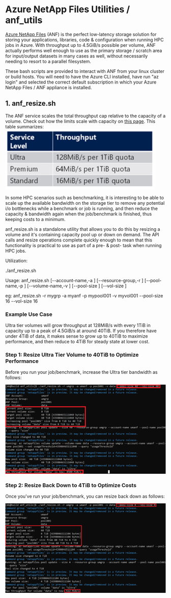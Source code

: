 # Azure NetApp Files Utilities / anf_utils

<a href="https://docs.microsoft.com/en-us/azure/azure-netapp-files/">Azure NetApp Files</a> (ANF) is the perfect low-latency storage solution for storing your applications, libraries, code & configuration when running HPC jobs in Azure. With throughput up to 4.5GiB/s possible per volume, ANF actually performs well enough to use as the primary storage / scratch area for input/output datasets in many cases as well, without necessarily needing to resort to a parallel filesystem. 

These bash scripts are provided to interact with ANF from your linux cluster or build hosts. You will need to have the Azure CLI installed, have run "az login" and selected the correct default subscription in which your Azure NetApp Files / ANF appliance is installed. 

## 1. anf_resize.sh

The ANF service scales the total throughput cap relative to the capacity of a volume. Check out how the limits scale with capacity on <a href="https://docs.microsoft.com/en-us/azure/azure-netapp-files/azure-netapp-files-service-levels#throughput-limits">this page</a>. This table summarizes: 
<br>
<img src="tiers.PNG">
<br>

In some HPC scenarios such as benchmarking, it is interesting to be able to scale up the available bandwidth on the storage tier to remove any potential i/o bottlenecks while a benchmark or job is running, and then reduce the capacity & bandwidth again when the job/benchmark is finished, thus keeping costs to a minimum. 

anf_resize.sh is a standalone utility that allows you to do this by resizing a volume and it's containing capacity pool up or down on demand. The API calls and resize operations complete quickly enough to mean that this functionality is practical to use as part of a pre- & post- task when running HPC jobs. 

Utilization:

./anf_resize.sh

Usage: anf_resize.sh [--account-name,-a <ANF account name>]
                     [--resource-group,-r <resource group>]
                     [--pool-name,-p <capacity pool name>]
                     [--volume-name,-v <volume name>]
                     [--pool-size <pool size in TiB>]
                     [--vol-size <volume size in TiB>]

eg: anf_resize.sh -r mygrp -a myanf -p mypool001 -v myvol001 --pool-size 16 --vol-size 16

### Example Use Case
Ultra tier volumes will grow throughput at 128MiB/s with every 1TiB in capacity up to a peak of 4.5GiB/s at around 40TiB. If you therefore have under 4TiB of data, it makes sense to grow up to 40TiB to maximize performance, and then reduce to 4TiB for steady state at lower cost. 

### Step 1: Resize Ultra Tier Volume to 40TiB to Optimize Performance

Before you run your job/benchmark, increase the Ultra tier bandwidth as follows: 

<img src="anf_resize.1.PNG">

### Step 2: Resize Back Down to 4TiB to Optimize Costs

Once you've run your job/benchmark, you can resize back down as follows: 

<img src="anf_resize.2.png">

